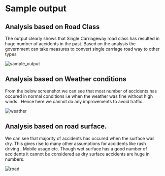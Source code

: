 # Sample output 

## Analysis based on Road Class

The output clearly shows that Single Carriageway road class has resulted in huge number of accidents in the past. Based on the analysis the government can take measures to convert single carriage road way to other types 

![sample_output](https://user-images.githubusercontent.com/17997235/37250863-4e73bd42-24cb-11e8-8e76-1f46ef9e3a4c.JPG)


## Analysis based on Weather conditions

From the below screenshot we can see that most number of accidents has occured in normal conditions i.e when the weather was fine without high winds . Hence here we cannot do any improvements to avoid traffic. 

![weather](https://user-images.githubusercontent.com/17997235/37442056-56f21572-27d2-11e8-821e-eb60db86428a.JPG)

 ## Analysis based on road surface. 

 We can see that majority of accidents has occured when the surface was dry. This gives rise to many other assumptions for accidents like rash driving , Mobile usage etc. Though wet surface has a good number of accidents it cannot be considered as dry surface accidents are huge in numbers. 

![road](https://user-images.githubusercontent.com/17997235/37442055-56d91338-27d2-11e8-8bcf-721950ac6ec5.JPG)
